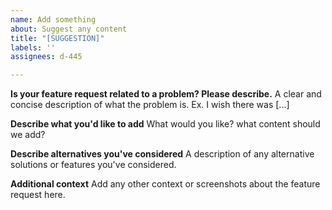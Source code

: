 ```yaml
---
name: Add something
about: Suggest any content
title: "[SUGGESTION]"
labels: ''
assignees: d-445

---
```


**Is your feature request related to a problem? Please describe.**
A clear and concise description of what the problem is. Ex. I wish there was [...]

**Describe what you'd like to add**
What would you like? what content should we add?

**Describe alternatives you've considered**
A description of any alternative solutions or features you've considered.

**Additional context**
Add any other context or screenshots about the feature request here.
